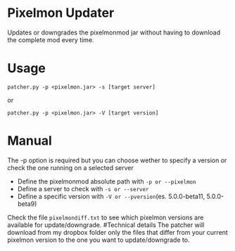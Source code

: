 # Pixelmon Updater
Updates or downgrades the pixelmonmod jar without having to download the complete mod every time.

# Usage

    patcher.py -p <pixelmon.jar> -s [target server]

or

    patcher.py -p <pixelmon.jar> -V [target version]

# Manual

The -p option is required but you can choose wether to specify a version or check the one running on a selected server

 - Define the pixelmonmod absolute path with `-p or --pixelmon`
 - Define a server to check with `-s or --server`
 - Define a specific version with `-V or --pversion`(es. 5.0.0-beta11,  5.0.0-beta9)

Check the file `pixelmondiff.txt` to see which pixelmon versions are available for update/downgrade.
#Technical details
The patcher will download from my dropbox folder only the files that differ from your current pixelmon version to the one you want to update/downgrade to.
